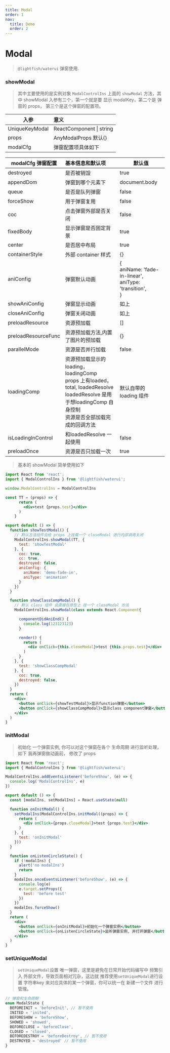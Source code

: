 ```yaml
---
title: Modal
order: 1
nav:
  title: Demo
  order: 2
---
```


# Modal

> `@lightfish/waterui` 弹窗使用.
### showModal

> 其中主要使用的是实例对象 `ModalControlIns` 上面的 `showModal` 方法，其中 showModal 入参有三个，第一个就是要 显示 modalKey，第二个是 弹窗的 props， 第三个是这个弹窗的配置项。



| 入参           | 意义                     |
| -------------- | :----------------------- |
| UniqueKeyModal | ReactComponent \| string |
| props          | AnyModalProps 默认{}     |
| modalCfg       | 弹窗配置项具体如下       |



| modalCfg 弹窗配置   | 基本信息和默认项                                             | 默认值                                                       |
| ------------------- | :----------------------------------------------------------- | ------------------------------------------------------------ |
| destroyed           | 是否被销毁                                                   | true                                                         |
| appendDom           | 弹窗到哪个元素下                                             | document.body                                                |
| queue               | 是否是队列弹窗                                               | false                                                        |
| forceShow           | 用于弹窗复用                                                 | false                                                        |
| coc                 | 点击弹窗外部是否关闭                                         | false                                                        |
| fixedBody           | 显示弹窗是否固定背景                                         | true                                                         |
| center              | 是否居中布局                                                 | true                                                         |
| containerStyle      | 外部 container 样式                                          | {}                                                           |
| aniConfig           | 弹窗默认动画                                                 | {<br>    aniName: 'fade-in-linear',<br>    aniType: 'transition',<br>} |
| showAniConfig       | 弹窗显示动画                                                 | 如上                                                         |
| closeAniConfig      | 弹窗关闭动画                                                 | 如上                                                         |
| preloadResource     | 资源预加载                                                   | []                                                           |
| preloadResourceFunc | 资源预加载方法,内置了图片的预加载                            | {}                                                           |
| parallelMode        | 资源是否并行加载                                             | false                                                        |
| loadingComp         | 资源预加载显示的 loading， loadingComp<br>props 上有loaded， total, loadedResolve<br>loadedResolve 是用于想loadingComp 自身控制<br>资源是否全部加载完成的回调方法 | 默认自带的loading 组件                                       |
| isLoadingInControl  | 和loadedResolve 一起使用                                     | false                                                        |
| preloadOnce         | 资源是否只加载一次                                           | true                                                         |

> 基本的 showModal 简单使用如下


```jsx
import React from 'react';
import { ModalControlIns } from '@lightfish/waterui';

window.ModalControlIns = ModalControlIns

const TT = (props) => {
      return (
        <div>test {props.test}</div>
      )
    }

export default () => {
  function showTestModal() {
    // 默认方法组件会给 props 上挂载一个 closeModal 进行内部调用关闭
    ModalControlIns.showModal(TT, {
      test: 'showTestModal'
    }, {
      coc: true,
      cc: true,
      destroyed: false,
      aniConfig: {
        aniName: 'demo-fade-in',
        aniType: 'animation'
      }
    })
  }

  function showClassCompModal() {
    // 默认 class 组件 会直接在原型上 挂一个 closeModal 方法
    ModalControlIns.showModal(class extends React.Component{

      componentDidAniEnd() {
        console.log(123123123)
      }

      render() {
        return (
          <div onClick={this.closeModal}>test {this.props.test}</div>
        )
      }
    }, {
      test: 'showClassCompModal'
    }, {
      coc: true,
      destroyed: false,
    })
  }
  return (
    <div>
      <button onClick={showTestModal}>显示function弹窗</button>
      <button onClick={showClassCompModal}>显示class component弹窗</button>
    </div>
  )
}
```

### initModal

> 初始化 一个弹窗实例, 你可以对这个弹窗在各个 生命周期 进行监听处理， 如下 我再弹窗做动画前， 修改了 props


```jsx
import React from 'react';
import { ModalControlIns } from '@lightfish/waterui';                 

ModalControlIns.addEventsListener('beforeShow', (e) => {
  console.log('ModalControlIns', e)
})

export default () => {
  const [modalIns, setModalIns] = React.useState(null)

  function onInitModal() {
    setModalIns(ModalControlIns.initModal((props) => {
      return (
        <div onClick={props.closeModal}>test {props.test}</div>
      )
    }, {
      test: 'onInitModal'
    }))
  }

  function onListenCircleState() {
    if (!modalIns) {
      alert('no modalIns')
      return
    }
    modalIns.onceEventsListener('beforeShow', (e) => {
      console.log(e)
      e.target.setProps({
        test: 'before test'
      })
    })
    modalIns.forceShow()
  }
  return (
    <div>
      <button onClick={onInitModal}>初始化一个弹窗实例</button>
      <button onClick={onListenCircleState}>监听弹窗实例, 并打开弹窗</button>
    </div>
  )
}
```

### setUniqueModal
> `setUniqueModal`设置 唯一弹窗，这里是避免在日常开始代码编写中 频繁引入 外部文件，导致页面相对冗杂，这边就 推荐使用`setUniqueModal`进行设置 字符串key 来对应具体的某一个弹窗，你可以统一在 新建一个文件 进行管理。

```ts
// 弹窗和生命周期
enum ModalState {
  BEFOREINIT = 'beforeInit', // 暂不使用
  INITED = 'inited',
  BEFORESHOW = 'beforeShow',
  SHOWED = 'showed',
  BEFORECLOSE = 'beforeClose',
  CLOSED = 'closed',
  BEFOREDESTROY = 'beforeDestroy', // 暂不使用
  DESTROYED = 'destroyed' // 暂不使用
}
```